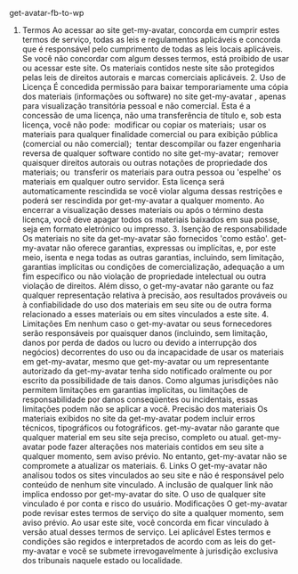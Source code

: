 get-avatar-fb-to-wp
1. Termos            Ao acessar ao site get-my-avatar, concorda em cumprir estes termos de serviço, todas as leis e regulamentos aplicáveis ​​e concorda que é responsável pelo cumprimento de todas as leis locais aplicáveis. Se você não concordar com algum                desses termos, está proibido de usar ou acessar este site. Os materiais contidos neste site são protegidos pelas leis de direitos autorais e marcas comerciais aplicáveis.            2. Uso de Licença            É concedida permissão para baixar temporariamente uma cópia dos materiais (informações ou software) no site get-my-avatar , apenas para visualização transitória pessoal e não comercial. Esta é a concessão de uma licença, não uma transferência de título e,                sob esta licença, você não pode:                         modificar ou copiar os materiais;              usar os materiais para qualquer finalidade comercial ou para exibição pública (comercial ou não comercial);              tentar descompilar ou fazer engenharia reversa de qualquer software contido no site get-my-avatar;              remover quaisquer direitos autorais ou outras notações de propriedade dos materiais; ou              transferir os materiais para outra pessoa ou 'espelhe' os materiais em qualquer outro servidor.                        Esta licença será automaticamente rescindida se você violar alguma dessas restrições e poderá ser rescindida por get-my-avatar a qualquer momento. Ao encerrar a visualização desses materiais ou após o término desta licença, você deve apagar todos os materiais                baixados em sua posse, seja em formato eletrónico ou impresso.            3. Isenção de responsabilidade                        Os materiais no site da get-my-avatar são fornecidos 'como estão'. get-my-avatar não oferece garantias, expressas ou implícitas, e, por este meio, isenta e nega todas as outras garantias, incluindo, sem limitação, garantias implícitas ou condições de comercialização,            adequação a um fim específico ou não violação de propriedade intelectual ou outra violação de direitos.             Além disso, o get-my-avatar não garante ou faz qualquer representação relativa à precisão, aos resultados prováveis ​​ou à confiabilidade do uso dos            materiais em seu site ou de outra forma relacionado a esses materiais ou em sites vinculados a este site.                        4. Limitações            Em nenhum caso o get-my-avatar ou seus fornecedores serão responsáveis ​​por quaisquer danos (incluindo, sem limitação, danos por perda de dados ou lucro ou devido a interrupção dos negócios) decorrentes do uso ou da incapacidade de usar os materiais em get-my-avatar,                mesmo que get-my-avatar ou um representante autorizado da get-my-avatar tenha sido notificado oralmente ou por escrito da possibilidade de tais danos. Como algumas jurisdições não permitem limitações em garantias implícitas, ou limitações de responsabilidade                por danos conseqüentes ou incidentais, essas limitações podem não se aplicar a você.            Precisão dos materiais            Os materiais exibidos no site da get-my-avatar podem incluir erros técnicos, tipográficos ou fotográficos. get-my-avatar não garante que qualquer material em seu site seja preciso, completo ou atual. get-my-avatar pode fazer alterações nos materiais contidos em seu                site a qualquer momento, sem aviso prévio. No entanto, get-my-avatar não se compromete a atualizar os materiais.            6. Links            O get-my-avatar não analisou todos os sites vinculados ao seu site e não é responsável pelo conteúdo de nenhum site vinculado. A inclusão de qualquer link não implica endosso por get-my-avatar do site. O uso de qualquer site vinculado é por conta e risco do usuário.                        Modificações            O get-my-avatar pode revisar estes termos de serviço do site a qualquer momento, sem aviso prévio. Ao usar este site, você concorda em ficar vinculado à versão atual desses termos de serviço.            Lei aplicável            Estes termos e condições são regidos e interpretados de acordo com as leis do get-my-avatar e você se submete irrevogavelmente à jurisdição exclusiva dos tribunais naquele estado ou localidade.
